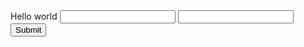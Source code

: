 
<html>
<Body>
Hello world
<Input type="text">
<Input type="password">
<Input type="submit">
<Body>
</Html>
